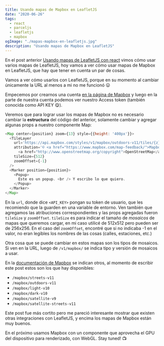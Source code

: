 ```yaml
---
title: Usando mapas de Mapbox en LeafletJS
date: "2020-06-26"
tags:
  - react
  - parceljs
  - leafletjs
  - mapbox
ogImage: "./mapas-mapbox-en-leafletjs.jpg"
description: "Usando mapas de Mapbox en LeafletJS"
---
```


En el post anterior [Usando mapas de LeafletJS con react](/posts/mapas-leafletjs-en-react/) vimos cómo usar varios mapas de LeafletJS, hoy 
vamos a ver cómo usar mapas de Mapbox en LeafletJS, que hay que tener en cuenta un par de cosas.

Vamos a ver cómo usarlos con LeafletJS, porque en su momento al cambiar únicamente la URL al menos a mi no me funcionó 😛

Empecemos por crearnos una cuenta [en la página de Mapbox](https://www.mapbox.com) y luego en la parte de nuestra cuenta 
podemos ver nuestro Access token (también conocida como API KEY 😋). 

Veremos que para lograr usar los mapas de Mapbox no es necesario cambiar la **estructura** del código del anterior, 
solamente cambiar y agregar algunas props a nuestro componente Map:

```js
<Map center={position} zoom={13} style={{height: '400px'}}>
  <TileLayer
    url='https://api.mapbox.com/styles/v1/mapbox/outdoors-v11/tiles/{z}/{x}/{y}?access_token=<API_KEY>'
    attribution='© <a href="https://www.mapbox.com/map-feedback/">Mapbox</a> © 
      <a href="http://www.openstreetmap.org/copyright">OpenStreetMap</a>'
    tileSize={512}
    zoomOffset={-1}
  />
  <Marker position={position}>
    <Popup>
      Este es un popup. <br /> Y escribo lo que quiero.
    </Popup>
  </Marker>
</Map>
```

En la `url`, donde dice `<API_KEY>` pongan su token de usuario, que les recomiendo que la guarden en una variable de entorno. 
Ven también que agregamos las atribuciones correspondientes y las props agregadas 
fueron `tileSize` y `zoomOffset`. `tileSize` es para indicar el tamaño de _mosaicos_ de mapas que queremos cargar, en mi caso utilicé de 512x512 
pero pueden ser de 256x256. En el caso del `zoomOffset`, encontré que si no indicaba -1 en el valor, no eran legibles los nombres de las cosas (calles, 
estaciones, etc.)

Otra cosa que se puede cambiar en estos mapas son los tipos de mosaicos. Si ven en la URL, luego de `/v1/mapbox/` se indica tipo y versión de mosaicos a usar.

En la [documentación de Mapbox](https://docs.mapbox.com/api/maps/#styles) se indican otros, al momento de escribir este post estos son los que hay disponibles:

- `/mapbox/streets-v11`
- `/mapbox/outdoors-v11`
- `/mapbox/light-v10`
- `/mapbox/dark-v10`
- `/mapbox/satellite-v9`
- `/mapbox/satellite-streets-v11`

Este post fue más cortito pero me pareció interesante mostrar que existen otras integraciones con LeafletJS, y encima los mapas de Mapbox están 
muy buenos.

En el próximo usamos Mapbox con un componente que aprovecha el GPU del dispositivo para renderizado, con WebGL. Stay tuned! 📺